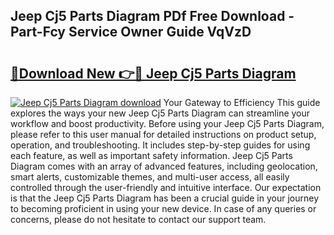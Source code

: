 ## Jeep Cj5 Parts Diagram PDf Free Download - Part-Fcy Service Owner Guide VqVzD

# <h2><a href="http://dfiaw9f.blite.top/?on=Jeep+Cj5+Parts+Diagram">🔗Download New 👉🔴 Jeep Cj5 Parts Diagram</a></h2>

[![Jeep Cj5 Parts Diagram download](https://i.imgur.com/lujVjoI.png)](http://dfiaw9f.blite.top/?on=Jeep+Cj5+Parts+Diagram)
Your Gateway to Efficiency This guide explores the ways your new Jeep Cj5 Parts Diagram can streamline your workflow and boost productivity. Before using your Jeep Cj5 Parts Diagram, please refer to this user manual for detailed instructions on product setup, operation, and troubleshooting. It includes step-by-step guides for using each feature, as well as important safety information. Jeep Cj5 Parts Diagram comes with an array of advanced features, including geolocation, smart alerts, customizable themes, and multi-user access, all easily controlled through the user-friendly and intuitive interface. Our expectation is that the Jeep Cj5 Parts Diagram has been a crucial guide in your journey to becoming proficient in using your new device. In case of any queries or concerns, please do not hesitate to contact our support team.
